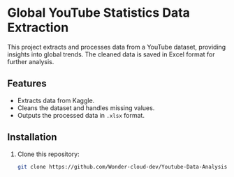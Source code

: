 # Global YouTube Statistics Data Extraction

This project extracts and processes data from a YouTube dataset, providing insights into global trends. The cleaned data is saved in Excel format for further analysis.

## Features

- Extracts data from Kaggle.
- Cleans the dataset and handles missing values.
- Outputs the processed data in `.xlsx` format.

## Installation

1. Clone this repository:
   ```bash
   git clone https://github.com/Wonder-cloud-dev/Youtube-Data-Analysis.git
   ```
